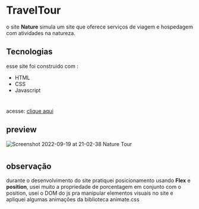 # TravelTour
o site <b>Nature</b> simula um site que oferece serviços de viagem e hospedagem com atividades na natureza.

## Tecnologias
esse site foi construido com :
- HTML
- CSS
- Javascript
#
acesse: [clique aqui](https://guialvess.github.io/TravelTour/)
## preview
![Screenshot 2022-09-19 at 21-02-38 Nature Tour](https://user-images.githubusercontent.com/70963422/191139644-a6f29d9c-aefe-47fb-afb0-ea86208dc48a.png)
#
## observação
durante o desenvolvimento do site pratiquei posicionamento usando <strong>Flex</strong> e <strong>position</strong>, usei muito a propriedade de porcentagem em conjunto com o position, usei o DOM do js pra manipular elementos visuais no site e apliquei algumas animações da biblioteca animate.css
